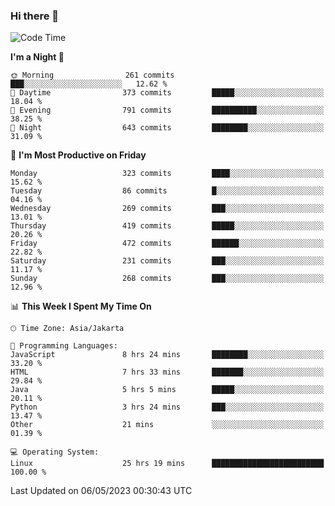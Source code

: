 ### Hi there 👋

<!--
**rmsubekti/rmsubekti** is a ✨ _special_ ✨ repository because its `README.md` (this file) appears on your GitHub profile.

Here are some ideas to get you started:

- 🔭 I’m currently working on ...
- 🌱 I’m currently learning ...
- 👯 I’m looking to collaborate on ...
- 🤔 I’m looking for help with ...
- 💬 Ask me about ...
- 📫 How to reach me: ...
- 😄 Pronouns: ...
- ⚡ Fun fact: ...
-->

<!--START_SECTION:waka-->
![Code Time](http://img.shields.io/badge/Code%20Time-1%2C377%20hrs%2047%20mins-blue)

**I'm a Night 🦉** 

```text
🌞 Morning                261 commits         ███░░░░░░░░░░░░░░░░░░░░░░   12.62 % 
🌆 Daytime                373 commits         █████░░░░░░░░░░░░░░░░░░░░   18.04 % 
🌃 Evening                791 commits         ██████████░░░░░░░░░░░░░░░   38.25 % 
🌙 Night                  643 commits         ████████░░░░░░░░░░░░░░░░░   31.09 % 
```
📅 **I'm Most Productive on Friday** 

```text
Monday                   323 commits         ████░░░░░░░░░░░░░░░░░░░░░   15.62 % 
Tuesday                  86 commits          █░░░░░░░░░░░░░░░░░░░░░░░░   04.16 % 
Wednesday                269 commits         ███░░░░░░░░░░░░░░░░░░░░░░   13.01 % 
Thursday                 419 commits         █████░░░░░░░░░░░░░░░░░░░░   20.26 % 
Friday                   472 commits         ██████░░░░░░░░░░░░░░░░░░░   22.82 % 
Saturday                 231 commits         ███░░░░░░░░░░░░░░░░░░░░░░   11.17 % 
Sunday                   268 commits         ███░░░░░░░░░░░░░░░░░░░░░░   12.96 % 
```


📊 **This Week I Spent My Time On** 

```text
🕑︎ Time Zone: Asia/Jakarta

💬 Programming Languages: 
JavaScript               8 hrs 24 mins       ████████░░░░░░░░░░░░░░░░░   33.20 % 
HTML                     7 hrs 33 mins       ███████░░░░░░░░░░░░░░░░░░   29.84 % 
Java                     5 hrs 5 mins        █████░░░░░░░░░░░░░░░░░░░░   20.11 % 
Python                   3 hrs 24 mins       ███░░░░░░░░░░░░░░░░░░░░░░   13.47 % 
Other                    21 mins             ░░░░░░░░░░░░░░░░░░░░░░░░░   01.39 % 

💻 Operating System: 
Linux                    25 hrs 19 mins      █████████████████████████   100.00 % 
```


 Last Updated on 06/05/2023 00:30:43 UTC
<!--END_SECTION:waka-->
